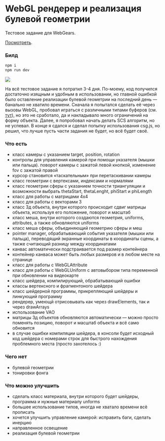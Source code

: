 # WebGL рендерер и реализация булевой геометрии
Тестовое задание для WebGears.

[Посмотреть](http://upisfr.ee/csg).

### Билд
```bash
npm i
npm run dev
```

![](/gif.gif?raw=true)

На всё тестовое задание я потратил 3-4 дня. По-моему, код получился достаточно изящным и удобным в использовании,
но главной ошибкой было оставление реализации булевой геометрии на последний день — банально не хватило времени.
Сначала я попытался сделать её через вызовы WebGL, пробовал играться с различными типами буферов (см. [тут](https://github.com/upisfree/csg/blob/bb2aff9777/src/renderer/renderer.ts#L40)),
но это не сработало, да и накладывало много ограничений на форму объекта. Далее, я попробовал начать делать SCS алгоритм, но не успевал.
В конце я сдался и сделал попытку использования csg.js, но решил, что лучше пусть части задания не будет, но всё будет своё.

### Что есть
* класс камеры с указанием target, position, rotation
* контролы для управления камерой при помощи указателя (мышки или пальца). поворот камеры с зажатой левой кнопкой, изменение fov с зажатой правой 
* курсор становится «таскательным» при перетаскивании камеры
* класс геометрии с вертексами, индексами и нормалями
* класс геометрии сферы с указанием точности триангуляции и возможности выбрать thetaStart, thetaLenght, phiStart и phiLength
* класс для работы с матрицами 4х4
* класс для работы с векторами 3
* класс 3д объекта, внутри которого происходит сдвиг матрицы объекта, используя его положение, поворот и масштаб
* класс меша, внутри которого создаются геометрия, uniforms, attributes, а также обновляются uniforms
* класс меша сферы, объединяющий геометрию сферы и меш
* pointer manager, обрабатывающий события указателя (мышки или пальца), переводящий экранные координаты в координаты сцены, а также считающий разницу между координатами
* канвас автоматически подстраивается под размер контейнера
* контейнер канваса может быть любых размеров и в любом месте на странице
* класс для работы с WebGLAttribute
* класс для работы с WebGLUniform с автовыбором типа переменной при обновлении на видеокарте
* класс шейдера, компилирующий, обрабатывающий ошибки
* классы вертексного и фрагментоного шейдера
* класс шейдерной программы, прикрепляющий шейдеры и линкующий программу
* рендерер, умеющй отрисовывать как через drawElements, так и через drawArrays
* использование VAO
* матрицы 3д объектов обновляются автоматически — можно просто поменять позицию, поворот и масштаб объекта и всё само обновится 
* в случае ошибки компиляции шейдера, в консоли будет исходный код шейдера с номерами строк для быстрого нахождения проблемного места (просто захотелось :)

### Чего нет
* булевой геометрии
* тонировки фонга

### Что можно улучшить
* сделать класс материала, внутри которого будет шейдеры, программа и нужные материалу unforms
* большее использование типов, иногда не хватало времени всё прописать
* хочется улучшить управление камерой: исправить баги, сделать инерцию
* направленное освещение
* реализация булевой геометрии
